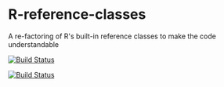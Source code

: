 R-reference-classes
===================

A re-factoring of R's built-in reference classes to make the code understandable


[![Build Status](https://travis-ci.org/robertzk/R-reference-classes.svg?branch=master)](https://travis-ci.org/robertzk/R-reference-classes)


[![Build Status](https://travis-ci.org/robertzk/R-reference-classes.svg?branch=master)](https://travis-ci.org/robertzk/R-reference-classes)
